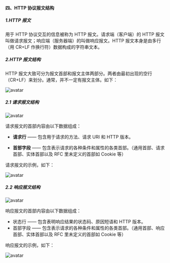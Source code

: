 <!--
 * @Author: your name
 * @Date: 2020-04-28 16:12:57
 * @LastEditTime: 2020-04-28 16:16:06
 * @LastEditors: Please set LastEditors
 * @Description: In User Settings Edit
 * @FilePath: /webNotes/http/4.md
 -->

#### 四、HTTP 协议报文结构

##### 1.HTTP 报文

用于 HTTP 协议交互的信息被称为 HTTP 报文。请求端（客户端）的 HTTP 报文叫做请求报文；响应端（服务器端）的叫做响应报文。HTTP 报文本身是由多行（用 CR+LF 作换行符）数据构成的字符串文本。

##### 2.HTTP 报文结构

HTTP 报文大致可分为报文首部和报文主体两部分。两者由最初出现的空行（CR+LF）来划分。通常，并不一定有报文主体。如下：

![avatar](https://upload-images.jianshu.io/upload_images/1856419-e8d90efbc1c33d93.png?imageMogr2/auto-orient/strip|imageView2/2/w/618/format/webp)

##### 2.1 请求报文结构

![avatar](https://upload-images.jianshu.io/upload_images/1856419-dda70fede5f1ef04.jpg?imageMogr2/auto-orient/strip|imageView2/2/w/521/format/webp)

请求报文的首部内容由以下数据组成：

- **请求行** —— 包含用于请求的方法、请求 URI 和 HTTP 版本。

- **首部字段** —— 包含表示请求的各种条件和属性的各类首部。（通用首部、请求首部、实体首部以及 RFC 里未定义的首部如 Cookie 等）

请求报文的示例，如下：

![avatar](https://upload-images.jianshu.io/upload_images/1856419-f8b56031bcc68ff8.png?imageMogr2/auto-orient/strip|imageView2/2/w/898/format/webp)

##### 2.2 响应报文结构

![avatar](https://upload-images.jianshu.io/upload_images/1856419-6db141cfd346ca0f.jpg?imageMogr2/auto-orient/strip|imageView2/2/w/484/format/webp)

响应报文的首部内容由以下数据组成：

- 状态行 —— 包含表明响应结果的状态码、原因短语和 HTTP 版本。
- 首部字段 —— 包含表示请求的各种条件和属性的各类首部。（通用首部、响应首部、实体首部以及 RFC 里未定义的首部如 Cookie 等）

响应报文的示例，如下：

![avatar](https://upload-images.jianshu.io/upload_images/1856419-96bab0acbfe8361e.png?imageMogr2/auto-orient/strip|imageView2/2/w/826/format/webp)
